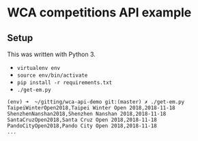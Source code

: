 # WCA competitions API example

## Setup

This was written with Python 3.

- `virtualenv env`
- `source env/bin/activate`
- `pip install -r requirements.txt`
- `./get-em.py`

```
(env) ➜  ~/gitting/wca-api-demo git:(master) ✗ ./get-em.py
TaipeiWinterOpen2018,Taipei Winter Open 2018,2018-11-18
ShenzhenNanshan2018,Shenzhen Nanshan 2018,2018-11-18
SantaCruzOpen2018,Santa Cruz Open 2018,2018-11-18
PandoCityOpen2018,Pando City Open 2018,2018-11-18
...
```

